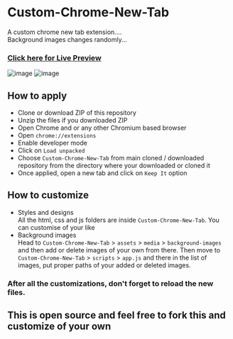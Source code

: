 # Custom-Chrome-New-Tab
A custom chrome new tab extension.... <br>
Background images changes randomly...

### [Click here for Live Preview](https://atrs7391.github.io/Custom-Chrome-New-Tab-Extension/Custom-Chrome-New-Tab/index)
![image](https://user-images.githubusercontent.com/82661604/141832119-67675cf4-993c-41cf-a026-8825888e6e72.png)
![image](https://user-images.githubusercontent.com/82661604/141832731-c56cafca-f736-4a64-b692-9d0e5a462ae7.png)

  
  
## How to apply
- Clone or download ZIP of this repository
- Unzip the files if you downloaded ZIP
- Open Chrome and or any other Chromium based browser
- Open `chrome://extensions`
- Enable developer mode
- Click on `Load unpacked`
- Choose `Custom-Chrome-New-Tab` from main cloned / downloaded repository from the directory where your downloaded or cloned it
- Once applied, open a new tab and click on `Keep It` option




## How to customize
- Styles and designs <br>
All the html, css and js folders are inside `Custom-Chrome-New-Tab`. You can customise of your like
- Background images <br>
Head to `Custom-Chrome-New-Tab` > `assets` > `media` > `background-images` and then add or delete images of your own from there. Then move to `Custom-Chrome-New-Tab` > `scripts` > `app.js` and there in the list of images, put proper paths of your added or deleted images.
### After all the customizations, don't forget to reload the new files.


## This is open source and feel free to fork this and customize of your own
